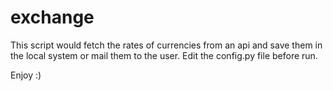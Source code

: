 # exchange
This script would fetch the rates of currencies from an api and save them in the local system or mail them to the user.
Edit the config.py file before run.

Enjoy :)
